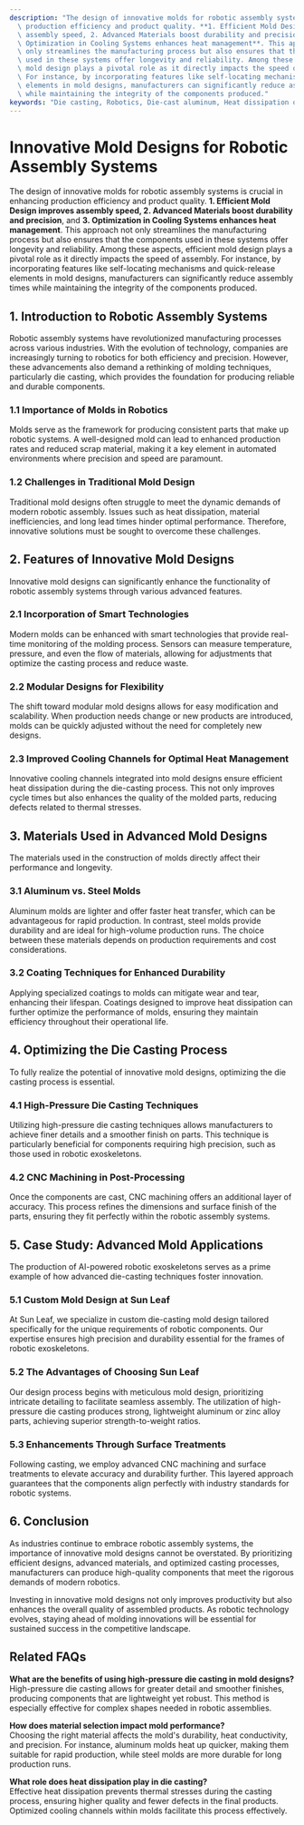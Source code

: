 ```yaml
---
description: "The design of innovative molds for robotic assembly systems is crucial in enhancing\
  \ production efficiency and product quality. **1. Efficient Mold Design improves\
  \ assembly speed, 2. Advanced Materials boost durability and precision**, and **3.\
  \ Optimization in Cooling Systems enhances heat management**. This approach not\
  \ only streamlines the manufacturing process but also ensures that the components\
  \ used in these systems offer longevity and reliability. Among these aspects, efficient\
  \ mold design plays a pivotal role as it directly impacts the speed of assembly.\
  \ For instance, by incorporating features like self-locating mechanisms and quick-release\
  \ elements in mold designs, manufacturers can significantly reduce assembly times\
  \ while maintaining the integrity of the components produced."
keywords: "Die casting, Robotics, Die-cast aluminum, Heat dissipation optimization design"
---
```

# Innovative Mold Designs for Robotic Assembly Systems

The design of innovative molds for robotic assembly systems is crucial in enhancing production efficiency and product quality. **1. Efficient Mold Design improves assembly speed, 2. Advanced Materials boost durability and precision**, and **3. Optimization in Cooling Systems enhances heat management**. This approach not only streamlines the manufacturing process but also ensures that the components used in these systems offer longevity and reliability. Among these aspects, efficient mold design plays a pivotal role as it directly impacts the speed of assembly. For instance, by incorporating features like self-locating mechanisms and quick-release elements in mold designs, manufacturers can significantly reduce assembly times while maintaining the integrity of the components produced.

## **1. Introduction to Robotic Assembly Systems**

Robotic assembly systems have revolutionized manufacturing processes across various industries. With the evolution of technology, companies are increasingly turning to robotics for both efficiency and precision. However, these advancements also demand a rethinking of molding techniques, particularly die casting, which provides the foundation for producing reliable and durable components.

### **1.1 Importance of Molds in Robotics**

Molds serve as the framework for producing consistent parts that make up robotic systems. A well-designed mold can lead to enhanced production rates and reduced scrap material, making it a key element in automated environments where precision and speed are paramount.

### **1.2 Challenges in Traditional Mold Design**

Traditional mold designs often struggle to meet the dynamic demands of modern robotic assembly. Issues such as heat dissipation, material inefficiencies, and long lead times hinder optimal performance. Therefore, innovative solutions must be sought to overcome these challenges.

## **2. Features of Innovative Mold Designs**

Innovative mold designs can significantly enhance the functionality of robotic assembly systems through various advanced features.

### **2.1 Incorporation of Smart Technologies**

Modern molds can be enhanced with smart technologies that provide real-time monitoring of the molding process. Sensors can measure temperature, pressure, and even the flow of materials, allowing for adjustments that optimize the casting process and reduce waste.

### **2.2 Modular Designs for Flexibility**

The shift toward modular mold designs allows for easy modification and scalability. When production needs change or new products are introduced, molds can be quickly adjusted without the need for completely new designs.

### **2.3 Improved Cooling Channels for Optimal Heat Management**

Innovative cooling channels integrated into mold designs ensure efficient heat dissipation during the die-casting process. This not only improves cycle times but also enhances the quality of the molded parts, reducing defects related to thermal stresses.

## **3. Materials Used in Advanced Mold Designs**

The materials used in the construction of molds directly affect their performance and longevity.

### **3.1 Aluminum vs. Steel Molds**

Aluminum molds are lighter and offer faster heat transfer, which can be advantageous for rapid production. In contrast, steel molds provide durability and are ideal for high-volume production runs. The choice between these materials depends on production requirements and cost considerations.

### **3.2 Coating Techniques for Enhanced Durability**

Applying specialized coatings to molds can mitigate wear and tear, enhancing their lifespan. Coatings designed to improve heat dissipation can further optimize the performance of molds, ensuring they maintain efficiency throughout their operational life.

## **4. Optimizing the Die Casting Process**

To fully realize the potential of innovative mold designs, optimizing the die casting process is essential.

### **4.1 High-Pressure Die Casting Techniques**

Utilizing high-pressure die casting techniques allows manufacturers to achieve finer details and a smoother finish on parts. This technique is particularly beneficial for components requiring high precision, such as those used in robotic exoskeletons.

### **4.2 CNC Machining in Post-Processing**

Once the components are cast, CNC machining offers an additional layer of accuracy. This process refines the dimensions and surface finish of the parts, ensuring they fit perfectly within the robotic assembly systems.

## **5. Case Study: Advanced Mold Applications**

The production of AI-powered robotic exoskeletons serves as a prime example of how advanced die-casting techniques foster innovation.

### **5.1 Custom Mold Design at Sun Leaf**

At Sun Leaf, we specialize in custom die-casting mold design tailored specifically for the unique requirements of robotic components. Our expertise ensures high precision and durability essential for the frames of robotic exoskeletons.

### **5.2 The Advantages of Choosing Sun Leaf**

Our design process begins with meticulous mold design, prioritizing intricate detailing to facilitate seamless assembly. The utilization of high-pressure die casting produces strong, lightweight aluminum or zinc alloy parts, achieving superior strength-to-weight ratios.

### **5.3 Enhancements Through Surface Treatments**

Following casting, we employ advanced CNC machining and surface treatments to elevate accuracy and durability further. This layered approach guarantees that the components align perfectly with industry standards for robotic systems.

## **6. Conclusion**

As industries continue to embrace robotic assembly systems, the importance of innovative mold designs cannot be overstated. By prioritizing efficient designs, advanced materials, and optimized casting processes, manufacturers can produce high-quality components that meet the rigorous demands of modern robotics.

Investing in innovative mold designs not only improves productivity but also enhances the overall quality of assembled products. As robotic technology evolves, staying ahead of molding innovations will be essential for sustained success in the competitive landscape.

## Related FAQs

**What are the benefits of using high-pressure die casting in mold designs?**  
High-pressure die casting allows for greater detail and smoother finishes, producing components that are lightweight yet robust. This method is especially effective for complex shapes needed in robotic assemblies.

**How does material selection impact mold performance?**  
Choosing the right material affects the mold's durability, heat conductivity, and precision. For instance, aluminum molds heat up quicker, making them suitable for rapid production, while steel molds are more durable for long production runs.

**What role does heat dissipation play in die casting?**  
Effective heat dissipation prevents thermal stresses during the casting process, ensuring higher quality and fewer defects in the final products. Optimized cooling channels within molds facilitate this process effectively.

